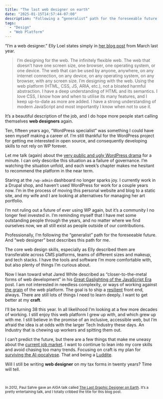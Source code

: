 ```yaml
---
title: "The last web designer on earth"
date: "2025-01-15T14:57:44-07:00"
description: "Following a “generalist” path for the foreseeable future. "
tags: 
  - "Design"
  - "Web Platform"
---
```


“I’m a web designer.” Elly Loel states simply in [her blog post](https://www.ellyloel.com/blog/front-end-development-s-identity-crisis/) from March last year.

>I’m designing for the web. The infinitely flexible web. The web that doesn’t have one screen size, one browser, one operating system, or one device. The web that can be used by anyone, anywhere, on any internet connection, on any device, on any operating system, on any browser, with any screen size. I’m designing with the web. Using the web platform (HTML, CSS, JS, ARIA, etc.), not a bloated harmful abstraction. I have a deep understanding of HTML and its semantics. I love CSS, I know how and when to utilise its many features, and I keep up-to-date as more are added. I have a strong understanding of modern JavaScript and most importantly I know when not to use it.

It’s a beautiful description of the job, and I do hope more people start calling themselves **web designers** again.

Ten, fifteen years ago, “WordPress specialist” was something I could have seen myself making a career of. I’m still thankful for the WordPress project for getting me interested in open source, and consequently developing skills to not rely on WP forever.

Let me talk (again) about the [very public and ugly WordPress drama](https://www.searchenginejournal.com/mullenweg-says-lawsuits-could-end-wordpress/537336/) for a minute. I can only describe this situation as a failure of governance. I’m watching the situation unfold, and each week’s chapter makes me hesitant to recommend the platform in the near term.

Staring at the <code>/wp-admin</code> dashboard no longer sparks joy. I currently work in a Drupal shop, and haven’t used WordPress for work for a couple years now. I’m in the process of moving this personal website and blog to a static site, and my wife and I are looking at alternatives for managing her art portfolio.

I’m not ruling out a future of ever using WP again, but it’s a community I no longer feel invested in. I’m reminding myself that I have met some outstanding people through the years, and no matter where we find ourselves now, we all still exist as people outside of our contributions.

Professionally, I’m following the “generalist” path for the foreseeable future. And “web designer” best describes this path for me.

The core web design skills, especially as Elly described them are transferable across CMS platforms, teams of different sizes and makeup, and tech stacks. I have the tools and software I’m more comfortable with, but also plenty of things I’m curious about.

Now I lean toward what Jared White described as “closer-to-the-metal forms of web development” in his [Great Gaslighting of the JavaScript Era](https://www.spicyweb.dev/the-great-gaslighting-of-the-js-age/) post. I am not interested in needless complexity, or ways of working against [the grain](https://frankchimero.com/blog/2015/the-webs-grain/) of the web platform. The goal is to ship a [resilient](https://resilientwebdesign.com/) front end, always. There are still lots of things I need to learn deeply. I want to get better at my **craft**.

I’ll be turning 38 this year. In all likelihood I’m looking at a few more decades of working. I still enjoy this web platform I grew up with, and which grew up with me. I still believe in the promise of an inclusive, accessible web, but I’m afraid the idea is at odds with the larger Tech Industry these days. An Industry that is chewing up workers and spitting them out.

I can’t predict the future, but there are a few things that make me uneasy about the [current job market](https://www.baldurbjarnason.com/2024/the-one-about-the-web-developer-job-market/). I want to continue to lean into my core skills and avoid chasing too many trends. Focusing on craft is my plan for [surviving the AI-pocalypse](https://www.spicyweb.dev/surviving-the-ai-pocalypse/). That and being a [Luddite](/posts/2024-call-me-a-luddite.html).

Will I still be writing **web designer** on my tax forms in twenty years? Time will tell.

&nbsp;

<small>In 2012, Paul Sahre gave an AIGA talk called <a href="https://vimeo.com/61120501">The Last Graphic Designer on Earth</a>. It’s a pretty entertaining talk, and I totally cribbed the title for this blog post.</small>